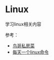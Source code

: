 # Linux

学习linux相关内容

参考：

* [鸟哥私房菜](http://cn.linux.vbird.org/linux_basic/linux_basic.php)
* [每天一个linux命令](https://www.cnblogs.com/peida/archive/2012/12/05/2803591.html)